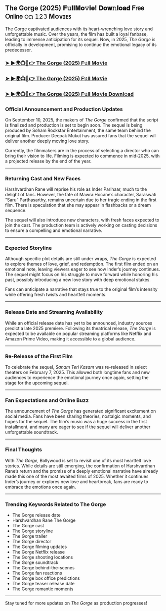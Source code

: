 ##  The Gorge (2025) 𝐅𝚞𝐥𝐥𝐌𝐨𝚟𝐢𝐞! 𝐃𝐨𝐰𝚗𝐥𝐨𝐚𝐝 𝖥𝗋𝖾𝖾 𝖮𝗇𝗅𝗂𝗇𝖾 𝚘𝚗 𝟷𝟸𝟹 Mᴏᴠɪᴇꜱ

 The Gorge captivated audiences with its heart-wrenching love story and unforgettable music. Over the years, the film has built a loyal fanbase, leading to immense anticipation for its sequel. Now, in 2025, *The Gorge* is officially in development, promising to continue the emotional legacy of its predecessor.

### [➤ ►🌍📺📱👉   The Gorge (2025) F𝚞ll Mo𝚟ie](https://t.co/VRblULB1Dp)

### [➤ ►🌍📺📱👉   The Gorge (2025) F𝚞ll Mo𝚟ie](https://t.co/VRblULB1Dp)

### [➤ ►🌍📺📱👉   The Gorge (2025) F𝚞ll Mo𝚟ie Downl𝚘ad](https://t.co/VRblULB1Dp)

### **Official Announcement and Production Updates**

On September 10, 2025, the makers of *The Gorge* confirmed that the script is finalized and production is set to begin soon. The sequel is being produced by Soham Rockstar Entertainment, the same team behind the original film. Producer Deepak Mukut has assured fans that the sequel will deliver another deeply moving love story.

Currently, the filmmakers are in the process of selecting a director who can bring their vision to life. Filming is expected to commence in mid-2025, with a projected release by the end of the year.

---

### **Returning Cast and New Faces**

Harshvardhan Rane will reprise his role as Inder Parihaar, much to the delight of fans. However, the fate of Mawra Hocane’s character, Saraswati “Saru” Parthasarthy, remains uncertain due to her tragic ending in the first film. There is speculation that she may appear in flashbacks or a dream sequence.

The sequel will also introduce new characters, with fresh faces expected to join the cast. The production team is actively working on casting decisions to ensure a compelling and emotional narrative.

---

### **Expected Storyline**

Although specific plot details are still under wraps, *The Gorge* is expected to explore themes of love, grief, and redemption. The first film ended on an emotional note, leaving viewers eager to see how Inder’s journey continues. The sequel might focus on his struggle to move forward while honoring his past, possibly introducing a new love story with deep emotional stakes.

Fans can anticipate a narrative that stays true to the original film’s intensity while offering fresh twists and heartfelt moments.

---

### **Release Date and Streaming Availability**

While an official release date has yet to be announced, industry sources predict a late 2025 premiere. Following its theatrical release, *The Gorge* is expected to be available on popular streaming platforms like Netflix and Amazon Prime Video, making it accessible to a global audience.

---

### **Re-Release of the First Film**

To celebrate the sequel, *Sanam Teri Kasam* was re-released in select theaters on February 7, 2025. This allowed both longtime fans and new audiences to experience the emotional journey once again, setting the stage for the upcoming sequel.

---

### **Fan Expectations and Online Buzz**

The announcement of *The Gorge* has generated significant excitement on social media. Fans have been sharing theories, nostalgic moments, and hopes for the sequel. The film’s music was a huge success in the first installment, and many are eager to see if the sequel will deliver another unforgettable soundtrack.

---

### **Final Thoughts**

With *The Gorge*, Bollywood is set to revisit one of its most heartfelt love stories. While details are still emerging, the confirmation of Harshvardhan Rane’s return and the promise of a deeply emotional narrative have already made this one of the most awaited films of 2025. Whether it continues Inder’s journey or explores new love and heartbreak, fans are ready to embrace the emotions once again.

---

### **Trending Keywords Related to The Gorge**

- The Gorge release date  
- Harshvardhan Rane The Gorge  
- The Gorge cast  
- The Gorge storyline  
- The Gorge trailer  
- The Gorge director  
- The Gorge filming updates  
- The Gorge Netflix release  
- The Gorge shooting locations  
- The Gorge soundtrack  
- The Gorge behind-the-scenes  
- The Gorge fan reactions  
- The Gorge box office predictions  
- The Gorge teaser release date  
- The Gorge romantic moments  

---

Stay tuned for more updates on *The Gorge* as production progresses!
